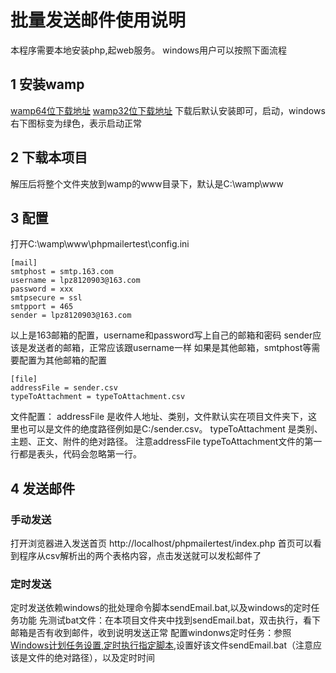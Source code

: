 # 批量发送邮件使用说明
本程序需要本地安装php,起web服务。
windows用户可以按照下面流程
## 1 安装wamp
[wamp64位下载地址](https://downloads.sourceforge.net/project/wampserver/WampServer%203/WampServer%203.0.0/wampserver3.0.6_x64_apache2.4.23_mysql5.7.14_php5.6.25-7.0.10.exe?r=https%3A%2F%2Fsourceforge.net%2Fprojects%2Fwampserver%2Ffiles%2F&ts=1497071273&use_mirror=jaist)
[wamp32位下载地址](https://sourceforge.net/projects/wampserver/files/WampServer%203/WampServer%203.0.0/wampserver3.0.6_x86_apache2.4.23_mysql5.7.14_php5.6.25-7.0.10.exe/download)
下载后默认安装即可，启动，windows右下图标变为绿色，表示启动正常

## 2 下载本项目
解压后将整个文件夹放到wamp的www目录下，默认是C:\wamp\www

## 3 配置
打开C:\wamp\www\phpmailertest\config.ini

```
[mail]
smtphost = smtp.163.com
username = lpz8120903@163.com
password = xxx
smtpsecure = ssl
smtpport = 465
sender = lpz8120903@163.com
```
以上是163邮箱的配置，username和password写上自己的邮箱和密码 sender应该是发送者的邮箱，正常应该跟username一样
如果是其他邮箱，smtphost等需要配置为其他邮箱的配置

```
[file]
addressFile = sender.csv
typeToAttachment = typeToAttachment.csv
```
文件配置：
addressFile 是收件人地址、类别，文件默认实在项目文件夹下，这里也可以是文件的绝度路径例如是C:/sender.csv。
typeToAttachment 是类别、主题、正文、附件的绝对路径。
注意addressFile typeToAttachment文件的第一行都是表头，代码会忽略第一行。

## 4 发送邮件
### 手动发送
打开浏览器进入发送首页
http://localhost/phpmailertest/index.php
首页可以看到程序从csv解析出的两个表格内容，点击发送就可以发松邮件了
### 定时发送
定时发送依赖windows的批处理命令脚本sendEmail.bat,以及windows的定时任务功能
先测试bat文件：在本项目文件夹中找到sendEmail.bat，双击执行，看下邮箱是否有收到邮件，收到说明发送正常
配置windonws定时任务：参照[Windows计划任务设置,定时执行指定脚本](https://jingyan.baidu.com/article/e2284b2b72bffce2e6118d2c.html),设置好该文件sendEmail.bat（注意应该是文件的绝对路径），以及定时时间
